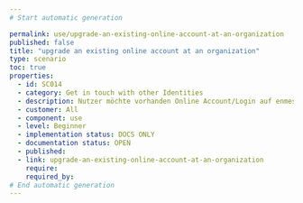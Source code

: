 ```yaml
---
# Start automatic generation

permalink: use/upgrade-an-existing-online-account-at-an-organization
published: false
title: "upgrade an existing online account at an organization"
type: scenario
toc: true
properties:
  - id: SC014
  - category: Get in touch with other Identities
  - description: Nutzer möchte vorhanden Online Account/Login auf enmeshed heben Bei bestimmten Service Providern Einloggen, QR Code einscannen, Kontakt eingehen, Website wird neu geladen, Nutzer ist mit enmeshed verbunden
  - customer: All
  - component: use
  - level: Beginner
  - implementation status: DOCS ONLY
  - documentation status: OPEN
  - published:
  - link: upgrade-an-existing-online-account-at-an-organization
    require:
    required_by:
# End automatic generation
---
```

